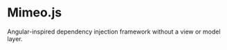 Mimeo.js
========

Angular-inspired dependency injection framework without a view or model layer.



